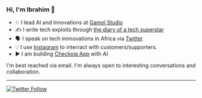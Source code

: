 ### Hi, I'm Ibrahim 👋
 
  * ✨ I lead AI and Innovations at [Gamol Studio](http://gamolstudio.com/)
  * ✍ I write tech exploits through [the diary of a tech superstar](https://ibrahimgbadegesin.blogspot.com/)
  * 🗣️ I speak on tech innnovations in Africa via [Twitter](https://twitter.com/Engrgit)
  * 💡 I use [Instagram](https://www.instagram.com/engrgit/) to interract with customers/supporters.
  * ▶️ I am building [Checkoja App](https://play.google.com/store/apps/details?id=com.checkoja.checkojaapp) with AI

    

I'm best reached via email. I'm always open to interesting conversations and collaboration.

 
---
[![Twitter Follow](https://img.shields.io/twitter/follow/Engrgit?label=Follow&style=social)](https://twitter.com/Engrgit)

